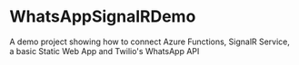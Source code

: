 # WhatsAppSignalRDemo
A demo project showing how to connect Azure Functions, SignalR Service, a basic Static Web App and Twilio's WhatsApp API
